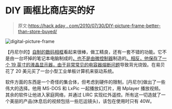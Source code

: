 # DIY 画框比商店买的好

> 原文:[https://hack aday . com/2010/07/30/DIY-picture-frame-better-than-store-buyed/](https://hackaday.com/2010/07/30/diy-picture-frame-better-than-store-bought/)

![](../Images/40998c9600e358e9b9c2770e3bc8b665.png "digital-picture-frame")

【丹尼尔的】[自制的数码相框](http://hallon.shacknet.nu/S_PROJECTS/DDPF/ddpf.html)看起来很棒，做工精良，还有一套不错的功能。它不是由一台坏掉的笔记本电脑制成的[，也不是由微控制器](http://hackaday.com/2009/04/15/eeepc-picture-frame/)制造的[。相反，他保存了一个 19 英寸的液晶显示器，由于](http://hackaday.com/2010/07/19/pic-based-picture-frame/)[非常常见的电容器熔断问题](http://hackaday.com/2009/02/18/lcd-repair/)导致背光烧毁。在易贝花了 20 美元买了一台小型工业单板计算机来驱动系统。

软件方面的东西是一个奇怪的集合体，但考虑到硬件的限制，[丹尼尔]做出了一些伟大的选择。他用 MS-DOS 和 LxPic 一起播放幻灯片，用 Mplayer 播放视频。其余的软件让他进入家庭网络，并通过 LIRC 实现红外遥控。所有这一切造就了一个美丽的产品(休息后的视频包括一些厄运镜头)，该包在使用时只有 40W。